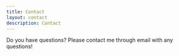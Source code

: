 ```yaml
---
title: Contact
layout: contact
description: Contact
---
```


Do you have questions? Please contact me through email with any questions!
